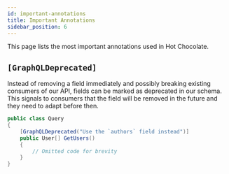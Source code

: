 ```yaml
---
id: important-annotations
title: Important Annotations
sidebar_position: 6
---
```


This page lists the most important annotations used in Hot Chocolate.

## `[GraphQLDeprecated]`

Instead of removing a field immediately and possibly breaking existing consumers of our API, fields can be marked as deprecated in our schema. This signals to consumers that the field will be removed in the future and they need to adapt before then.

```csharp
public class Query
{
    [GraphQLDeprecated("Use the `authors` field instead")]
    public User[] GetUsers()
    {
        // Omitted code for brevity
    }
}
```
